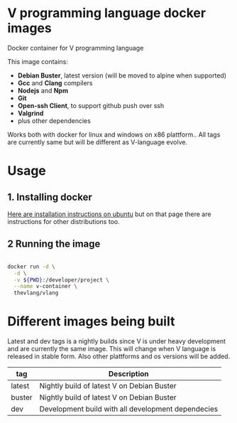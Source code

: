 # V programming language docker images
Docker container for V programming language

This image contains:
- **Debian Buster**, latest version (will be moved to alpine when supported)
- **Gcc** and **Clang** compilers
- **Nodejs** and **Npm**
- **Git**
- **Open-ssh Client**, to support github push over ssh
- **Valgrind**
- plus other dependencies

Works both with docker for linux and windows on x86 plattform.. All tags are currently same but will be different as V-language evolve.  

# Usage

## 1. Installing docker

[Here are installation instructions on ubuntu](https://docs.docker.com/engine/install/ubuntu/) but on that page there are instructions for other distributions too.

## 2 Running the image

```bash

docker run -d \
  -d \
  -v ${PWD}:/developer/project \
  --name v-container \
  thevlang/vlang

```

# Different images being built

Latest and dev tags is a nightly builds since V is under heavy development and are currently the same image. This will change when V language is released in stable form. Also other plattforms and os versions will be added.

| tag           |       Description |
| ------------- | ----------------- |
| latest        | Nightly build of latest V on Debian Buster|
| buster        | Nightly build of latest V on Debian Buster|
| dev           | Development build with all development dependecies |